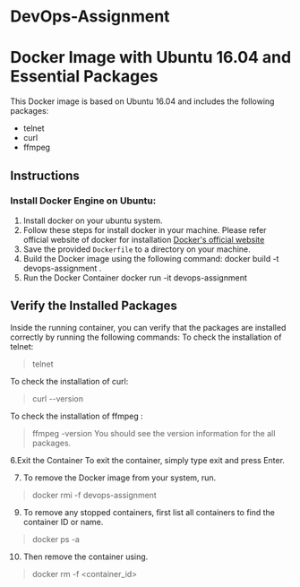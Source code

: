 # DevOps-Assignment
# Docker Image with Ubuntu 16.04 and Essential Packages

This Docker image is based on Ubuntu 16.04 and includes the following packages:
- telnet
- curl
- ffmpeg

## Instructions

### Install Docker Engine on Ubuntu:
1. Install docker on your ubuntu system.
2. Follow these steps for install docker in your machine. Please refer official website of docker for installation [Docker's official website](https://docs.docker.com/engine/install/ubuntu/)
3. Save the provided `Dockerfile` to a directory on your machine.
4. Build the Docker image using the following command:
docker build -t devops-assignment .
5. Run the Docker Container
docker run -it devops-assignment 

## Verify the Installed Packages
Inside the running container, you can verify that the packages are installed correctly by running the following commands:
To check the installation of telnet:
  >telnet

To check the installation of curl:
  >curl --version

To check the installation of ffmpeg :
  >ffmpeg -version
You should see the version information for the all packages.

6.Exit the Container
To exit the container, simply type exit and press Enter.

7. To remove the Docker image from your system, run.
 >docker rmi -f devops-assignment

9. To remove any stopped containers, first list all containers to find the container ID or name.
 >docker ps -a 

10. Then remove the container using.
>docker rm -f <container_id>







